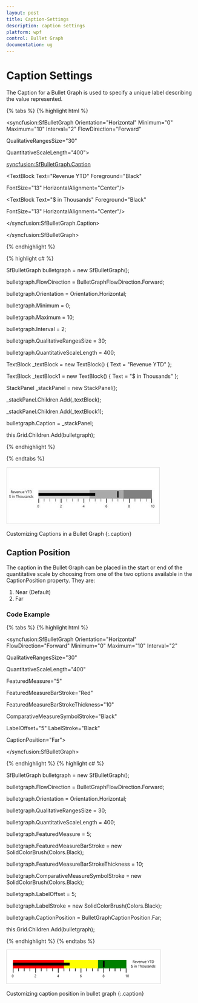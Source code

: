 ```yaml
---
layout: post
title: Caption-Settings
description: caption settings
platform: wpf
control: Bullet Graph 
documentation: ug
---
```


# Caption Settings

The Caption for a Bullet Graph is used to specify a unique label describing the value represented. 

{% tabs %}
{% highlight html %}


<syncfusion:SfBulletGraph Orientation="Horizontal"  Minimum="0" Maximum="10" Interval="2"  FlowDirection="Forward"

QualitativeRangesSize="30"

QuantitativeScaleLength="400">

<syncfusion:SfBulletGraph.Caption>

<StackPanel Margin="0,0,10,0">

<TextBlock Text="Revenue YTD" Foreground="Black"

FontSize="13" HorizontalAlignment="Center"/>

<TextBlock Text="$ in Thousands" Foreground="Black"

FontSize="13" HorizontalAlignment="Center"/>

</StackPanel>

</syncfusion:SfBulletGraph.Caption>

</syncfusion:SfBulletGraph>


{% endhighlight %}

{% highlight c# %}




SfBulletGraph bulletgraph = new SfBulletGraph();

bulletgraph.FlowDirection = BulletGraphFlowDirection.Forward;

bulletgraph.Orientation   = Orientation.Horizontal;

bulletgraph.Minimum = 0;

bulletgraph.Maximum = 10;

bulletgraph.Interval = 2;

bulletgraph.QualitativeRangesSize   = 30;

bulletgraph.QuantitativeScaleLength = 400;

TextBlock _textBlock   = new TextBlock() { Text = "Revenue YTD" };

TextBlock _textBlock1  = new TextBlock() { Text = "$ in Thousands" };

StackPanel _stackPanel = new StackPanel();

_stackPanel.Children.Add(_textBlock);

_stackPanel.Children.Add(_textBlock1);

bulletgraph.Caption    = _stackPanel;

this.Grid.Children.Add(bulletgraph);




{% endhighlight %}

{% endtabs %}




![C:/Users/Giftline/Desktop/blessy3.jpg](Concept-and-Features_images/Concept-and-Features_img3.jpeg)

Customizing Captions in a Bullet Graph
{:.caption}

## Caption Position

The caption in the Bullet Graph can be placed in the start or end of the quantitative scale by choosing from one of the two options available in the CaptionPosition property. They are:

1. Near (Default)
2. Far

### Code Example

{% tabs %}
{% highlight html %}


<syncfusion:SfBulletGraph Orientation="Horizontal" FlowDirection="Forward" Minimum="0" Maximum="10" Interval="2"  

QualitativeRangesSize="30" 

QuantitativeScaleLength="400"                              

FeaturedMeasure="5" 

FeaturedMeasureBarStroke="Red" 

FeaturedMeasureBarStrokeThickness="10"

ComparativeMeasureSymbolStroke="Black"

LabelOffset="5" LabelStroke="Black"

CaptionPosition="Far">

</syncfusion:SfBulletGraph>

{% endhighlight  %}
{% highlight c# %}





SfBulletGraph bulletgraph = new SfBulletGraph();

bulletgraph.FlowDirection = BulletGraphFlowDirection.Forward;

bulletgraph.Orientation = Orientation.Horizontal;

bulletgraph.QualitativeRangesSize = 30;

bulletgraph.QuantitativeScaleLength = 400;

bulletgraph.FeaturedMeasure = 5;

bulletgraph.FeaturedMeasureBarStroke = new SolidColorBrush(Colors.Black);

bulletgraph.FeaturedMeasureBarStrokeThickness = 10;

bulletgraph.ComparativeMeasureSymbolStroke = new SolidColorBrush(Colors.Black);

bulletgraph.LabelOffset = 5;

bulletgraph.LabelStroke = new SolidColorBrush(Colors.Black);

bulletgraph.CaptionPosition = BulletGraphCaptionPosition.Far;

this.Grid.Children.Add(bulletgraph);



{% endhighlight  %}
{% endtabs %}


![C:/Users/Giftline/Desktop/New folder/1.jpg](Concept-and-Features_images/Concept-and-Features_img4.png)

Customizing caption position in bullet graph
{:.caption}

